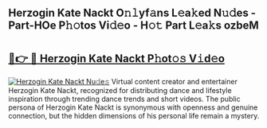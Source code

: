## Herzogin Kate Nackt O𝚗𝚕yf𝚊ns L𝚎a𝚔ed N𝚞𝚍es - Part-HOe P𝚑𝚘tos Vi𝚍𝚎o - H𝚘𝚝 Part L𝚎a𝚔s ozbeM

# <h2><a href="http://kf31gye.oniu.top/?m=Herzogin+Kate+Nackt">🔗👉 🔴 Herzogin Kate Nackt P𝚑ot𝚘𝚜 V𝚒d𝚎o</a></h2>

[![Herzogin Kate Nackt Nu𝚍e𝚜](https://i.imgur.com/0qMVB7G.gif)](http://kf31gye.oniu.top/?m=Herzogin+Kate+Nackt)
Virtual content creator and entertainer Herzogin Kate Nackt, recognized for distributing dance and lifestyle inspiration through trending dance trends and short videos. The public persona of Herzogin Kate Nackt is synonymous with openness and genuine connection, but the hidden dimensions of his personal life remain a mystery.  
